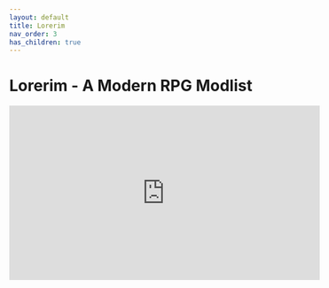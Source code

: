 ```yaml
---
layout: default
title: Lorerim
nav_order: 3
has_children: true
---
```

# Lorerim - A Modern RPG Modlist
<iframe width="560" height="315" src="https://www.youtube.com/embed/1AlfJuElTz0?si=t--R7wAR9FxIPbgA" title="YouTube video player" frameborder="0" allow="accelerometer; autoplay; clipboard-write; encrypted-media; gyroscope; picture-in-picture; web-share" referrerpolicy="strict-origin-when-cross-origin" allowfullscreen></iframe>